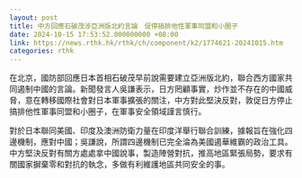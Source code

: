 ```yaml
---
layout: post
title: 中方回應石破茂涉亞洲版北約言論　促停搞排他性軍事同盟和小圈子
date: 2024-10-15 17:53:52.000000000 +08:00
link: https://news.rthk.hk/rthk/ch/component/k2/1774621-20241015.htm
categories: rthk
---
```


在北京，國防部回應日本首相石破茂早前說需要建立亞洲版北約，聯合西方國家共同遏制中國的言論。新聞發言人吳謙表示，日方罔顧事實，炒作並不存在的中國威脅，意在轉移國際社會對日本軍事擴張的關注，中方對此堅決反對，敦促日方停止搞排他性軍事同盟和小圈子，在軍事安全領域謹言慎行。

對於日本聯同美國、印度及澳洲防衛力量在印度洋舉行聯合訓練，據報旨在強化四邊機制，應對中國；吳謙說，所謂四邊機制已完全淪為美國遏華維霸的政治工具。中方堅決反對有關方處處拿中國說事，製造陣營對抗，推高地區緊張局勢，要求有關國家摒棄零和對抗的執念，多做有利維護地區共同安全的事。
